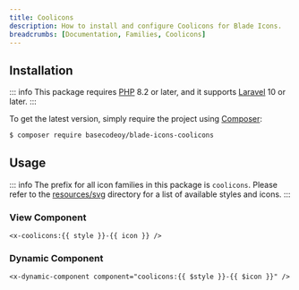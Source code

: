 ```yaml
---
title: Coolicons
description: How to install and configure Coolicons for Blade Icons.
breadcrumbs: [Documentation, Families, Coolicons]
---
```


## Installation

::: info
This package requires [PHP](https://www.php.net/) 8.2 or later, and it supports [Laravel](https://laravel.com/) 10 or later.
:::

To get the latest version, simply require the project using [Composer](https://getcomposer.org/):

```bash
$ composer require basecodeoy/blade-icons-coolicons
```

## Usage

::: info
The prefix for all icon families in this package is `coolicons`. Please refer to the [resources/svg](https://github.com/basecodeoy/blade-icons-coolicons/tree/main/resources/svg) directory for a list of available styles and icons.
:::

### View Component

```blade
<x-coolicons:{{ style }}-{{ icon }} />
```

### Dynamic Component

```blade
<x-dynamic-component component="coolicons:{{ $style }}-{{ $icon }}" />
```
